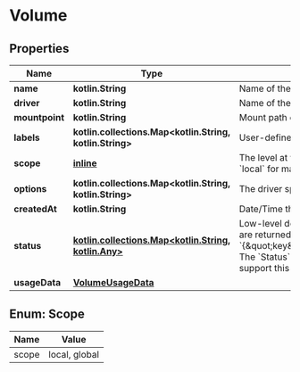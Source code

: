 
# Volume

## Properties
Name | Type | Description | Notes
------------ | ------------- | ------------- | -------------
**name** | **kotlin.String** | Name of the volume. |
**driver** | **kotlin.String** | Name of the volume driver used by the volume. |
**mountpoint** | **kotlin.String** | Mount path of the volume on the host. |
**labels** | **kotlin.collections.Map&lt;kotlin.String, kotlin.String&gt;** | User-defined key/value metadata. |
**scope** | [**inline**](#ScopeEnum) | The level at which the volume exists. Either &#x60;global&#x60; for cluster-wide, or &#x60;local&#x60; for machine level.  |
**options** | **kotlin.collections.Map&lt;kotlin.String, kotlin.String&gt;** | The driver specific options used when creating the volume.  |
**createdAt** | **kotlin.String** | Date/Time the volume was created. |  [optional]
**status** | [**kotlin.collections.Map&lt;kotlin.String, kotlin.Any&gt;**](kotlin.Any.md) | Low-level details about the volume, provided by the volume driver. Details are returned as a map with key/value pairs: &#x60;{\&quot;key\&quot;:\&quot;value\&quot;,\&quot;key2\&quot;:\&quot;value2\&quot;}&#x60;.  The &#x60;Status&#x60; field is optional, and is omitted if the volume driver does not support this feature.  |  [optional]
**usageData** | [**VolumeUsageData**](VolumeUsageData.md) |  |  [optional]


<a name="ScopeEnum"></a>
## Enum: Scope
Name | Value
---- | -----
scope | local, global



